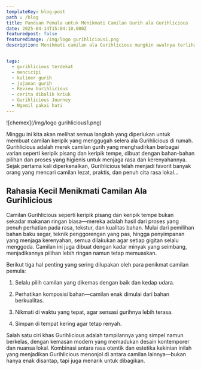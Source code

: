 ```yaml
---
templateKey: blog-post
path : /blog
title: Panduan Pemula untuk Menikmati Camilan Gurih ala Gurihlicious
date: 2025-04-14T15:04:10.000Z
featuredpost: false
featuredimage: /img/logo gurihlicious1.png
description: Menikmati camilan ala Gurihlicious mungkin awalnya terlihat merepotkan atau butuh persiapan khusus, tapi begitu kamu terbiasa, proses memilih, menyajikan, bahkan membuatnya sendiri bisa jadi ritual menyenangkan yang selalu terasa memuaskan setiap kali dilakukan.


tags:
  - gurihlicious terdekat
  - mencicipi 
  - kuliner gurih 
  - jajanan gurih 
  - Review Gurihlicious
  - cerita dibalik kriuk
  - Gurihlicious Journey
  - Ngemil pakai hati
---
```

![chemex](/img/logo gurihlicious1.png)

Minggu ini kita akan melihat semua langkah yang diperlukan untuk membuat camilan keripik yang menggugah selera ala Gurihlicious di rumah. Gurihlicious adalah merek camilan gurih yang menghadirkan berbagai varian seperti keripik pisang dan keripik tempe, dibuat dengan bahan-bahan pilihan dan proses yang higienis untuk menjaga rasa dan kerenyahannya. Sejak pertama kali diperkenalkan, Gurihlicious telah menjadi favorit banyak orang yang mencari camilan lezat, praktis, dan penuh cita rasa lokal…



## Rahasia Kecil Menikmati Camilan Ala Gurihlicious

Camilan Gurihlicious seperti keripik pisang dan keripik tempe bukan sekadar makanan ringan biasa—mereka adalah hasil dari proses yang penuh perhatian pada rasa, tekstur, dan kualitas bahan. Mulai dari pemilihan bahan baku segar, teknik penggorengan yang pas, hingga penyimpanan yang menjaga kerenyahan, semua dilakukan agar setiap gigitan selalu menggoda. Camilan ini juga dibuat dengan kadar minyak yang seimbang, menjadikannya pilihan lebih ringan namun tetap memuaskan.

Berikut tiga hal penting yang sering dilupakan oleh para penikmat camilan pemula:

1. Selalu pilih camilan yang dikemas dengan baik dan kedap udara.

2. Perhatikan komposisi bahan—camilan enak dimulai dari bahan berkualitas.

3. Nikmati di waktu yang tepat, agar sensasi gurihnya lebih terasa.

4. Simpan di tempat kering agar tetap renyah.

Salah satu ciri khas Gurihlicious adalah tampilannya yang simpel namun berkelas, dengan kemasan modern yang memadukan desain kontemporer dan nuansa lokal. Kombinasi antara rasa otentik dan estetika kekinian inilah yang menjadikan Gurihlicious menonjol di antara camilan lainnya—bukan hanya enak disantap, tapi juga menarik untuk dibagikan.

